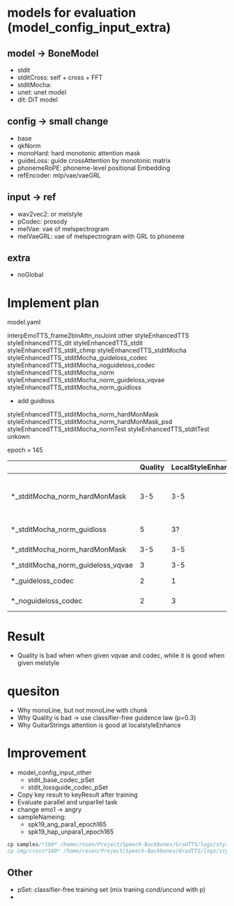 # models for evaluation (model_config_input_extra)
## model -> BoneModel
- stdit
- stditCross: self + cross + FFT
- stditMocha:
- unet: unet model
- dit: DiT model
## config -> small change
- base
- qkNorm
- monoHard: hard monotonic attention mask
- guideLoss: guide crossAttention by monotonic matrix
- phonemeRoPE: phoneme-level positional Embedding
- refEncoder: mlp/vae/vaeGRL
## input -> ref
- wav2vec2: or melstyle
- pCodec: prosody
- melVae: vae of melspectrogram
- melVaeGRL: vae of melspectrogram with GRL to phoneme
## extra
- noGlobal


# Implement plan

model.yaml


interpEmoTTS_frame2binAttn_noJoint
other
styleEnhancedTTS
styleEnhancedTTS_dit
styleEnhancedTTS_stdit
styleEnhancedTTS_stdit_chmp
styleEnhancedTTS_stditMocha
styleEnhancedTTS_stditMocha_guideloss_codec
styleEnhancedTTS_stditMocha_noguideloss_codec
styleEnhancedTTS_stditMocha_norm
styleEnhancedTTS_stditMocha_norm_guideloss_vqvae
styleEnhancedTTS_stditMocha_norm_guidloss
- add guidloss

styleEnhancedTTS_stditMocha_norm_hardMonMask
styleEnhancedTTS_stditMocha_norm_hardMonMask_psd
styleEnhancedTTS_stditMocha_normTest
styleEnhancedTTS_stditTest
unkown


epoch = 145

|                                   | Quality | LocalStyleEnhance | MonoAttn                 | Unparal  | Other                                          |
| --------------------------------- | ------- | ----------------- | ------------------------ | -------- | ---------------------------------------------- |
| *_stditMocha_norm_hardMonMask     | 3-5     | 3-5               | MonoLine                 | Non-Entg | MonoAttn is white for some samples (epoch>155) |
| *_stditMocha_norm_guidloss        | 5       | 3?                | GuitarStrings (ecept e1) | Entg     |                                                |
| *_stditMocha_norm_hardMonMask     | 3-5     | 3-5               | MonoLine                 | Non-Entg |                                                |
| *_stditMocha_norm_guideloss_vqvae | 3       | 3-5               | mulitMonoLine            |          |                                                |
| *_guideloss_codec                 | 2       | 1                 | MonoLine                 | Non-Entg |                                                |
| *_noguideloss_codec               | 2       | 3                 | GuitarStrings            | Non-Entg |                                                |



# Result
- Quality is bad when when given vqvae and codec, while it is good when given melstyle


# quesiton
- Why monoLine, but not monoLine with chunk
- Why Quality is bad -> use classifier-free guidence law (p=0.3)
- Why GuitarStrings attention is good at localstyleEnhance


# Improvement
- model_config_input_other
  - stdit_base_codec_pSet
  - stdit_lossguide_codec_pSet
- Copy key result to keyResult after training 
- Evaluate parallel and unparllel task
- change emo1 -> angry
- sampleNameing: 
  - spk19_ang_para1_epoch165
  - spk19_hap_unpara1_epoch165

```c
cp samples/*160* /home/rosen/Project/Speech-Backbones/GradTTS/logs/styleEnhancedTTS_stditMocha_guideloss_codec/samples_epoch160
cp img/cross*160* /home/rosen/Project/Speech-Backbones/GradTTS/logs/styleEnhancedTTS_stditMocha_guideloss_codec/samples_epoch160
``` 

## Other
- pSet: classifier-free training set (mix traning cond/uncond with p)
- 


